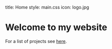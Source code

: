title: Home
style: main.css
icon: logo.jpg

# Welcome to my website

For a list of projects see [here](projects.md).